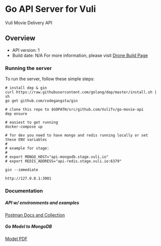# Go API Server for Vuli

Vuli Movie Delivery API

## Overview
- API version: 1
- Build date: N/A
For more information, please visit [Drone Build Page](https://drone.vuli.io/VuliTv/go-movie-api)


### Running the server
To run the server, follow these simple steps:

```
# install dep & gin
curl https://raw.githubusercontent.com/golang/dep/master/install.sh | sh
go get github.com/codegangsta/gin

# clone this repo to $GOPATH/src/github.com/VuliTv/go-movie-api
dep ensure

# easiest to get running
docker-compose up

# for dev you need to have mongo and redis running locally or set these ENV variables
#
# example for stage:
#
# export MONGO_HOST="api-mongodb.stage.vuli.io"
# export REDIS_ADDRESS="api-redis.stage.vuli.io:6379"

gin --immediate

http://127.0.0.1:3001
```


### Documentation

##### API w/ environments and examples
[Postman Docs and Collection](https://vulitv.postman.co/collections/2363352-b39fcf84-0bf4-4245-b2a1-f55bdefc3852?workspace=b34041b8-635b-4ba7-8435-23b9999b0e86)

##### Go Model to MongoDB

[Model PDF](docs/models.pdf)

